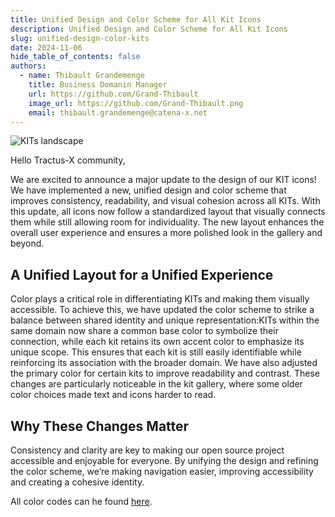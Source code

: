```yaml
---
title: Unified Design and Color Scheme for All Kit Icons
description: Unified Design and Color Scheme for All Kit Icons
slug: unified-design-color-kits
date: 2024-11-06
hide_table_of_contents: false
authors:
  - name: Thibault Grandemenge
    title: Business Domanin Manager
    url: https://github.com/Grand-Thibault
    image_url: https://github.com/Grand-Thibault.png
    email: thibault.grandemenge@catena-x.net
---
```


![KITs landscape](@site/static/img/kits/KIT_landscape.drawio.svg)

Hello Tractus-X community,

We are excited to announce a major update to the design of our KIT icons! We have implemented a new, unified design and color scheme that improves consistency, readability, and visual cohesion across all KITs. With this update, all icons now follow a standardized layout that visually connects them while still allowing room for individuality. The new layout enhances the overall user experience and ensures a more polished look in the gallery and beyond.

## A Unified Layout for a Unified Experience

Color plays a critical role in differentiating KITs and making them visually accessible. To achieve this, we have updated the color scheme to strike a balance between shared identity and unique representation:KITs within the same domain now share a common base color to symbolize their connection, while each kit retains its own accent color to emphasize its unique scope. This ensures that each kit is still easily identifiable while reinforcing its association with the broader domain. We have also adjusted the primary color for certain kits to improve readability and contrast. These changes are particularly noticeable in the kit gallery, where some older color choices made text and icons harder to read.

## Why These Changes Matter

Consistency and clarity are key to making our open source project accessible and enjoyable for everyone. By unifying the design and refining the color scheme, we’re making navigation easier, improving accessibility and creating a cohesive identity.

All color codes can he found [here](https://github.com/eclipse-tractusx/eclipse-tractusx.github.io/blob/main/static/img/kits/kit-colors.md).
